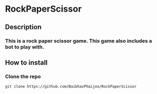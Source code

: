 # RockPaperScissor

## Description
### This is a rock paper scissor game. This game also includes a bot to play with.

## How to install

### Clone the repo
```bash
git clone https://github.com/BaibhavPhaijoo/RockPaperScissor
```
